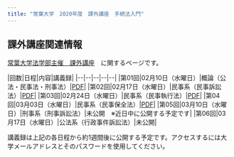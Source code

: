 ```yaml
---
title: "常葉大学　2020年度　課外講座　手続法入門"
---
```




## 課外講座関連情報

[常葉大学法学部主催　課外講座](https://sites.google.com/view/tokoha-law-courses-for-tests/)　に関するページです。


|回数|日程|内容|講義録|
|--|--|--|--|--|
|第01回|02月10日（水曜日）|概論（公法・民事法・刑事法）|[PDF](https://tumail-my.sharepoint.com/:f:/g/personal/tks-tks_sz_tokoha-u_ac_jp/EmONkNn7HsBIg00E4byiHvIBF_1SGyoZyNmq3SXQ4Hg3KA?e=f2VQey)|
|第02回|02月17日（水曜日）|民事系（民事訴訟法）|[PDF](https://tumail-my.sharepoint.com/:f:/g/personal/tks-tks_sz_tokoha-u_ac_jp/EmONkNn7HsBIg00E4byiHvIBF_1SGyoZyNmq3SXQ4Hg3KA?e=f2VQey)|
|第03回|02月24日（水曜日）|民事系（民事執行法）|[PDF](https://tumail-my.sharepoint.com/:f:/g/personal/tks-tks_sz_tokoha-u_ac_jp/EmONkNn7HsBIg00E4byiHvIBF_1SGyoZyNmq3SXQ4Hg3KA?e=f2VQey)|
|第04回|03月03日（水曜日）|民事系（民事保全法）|[PDF](https://tumail-my.sharepoint.com/:f:/g/personal/tks-tks_sz_tokoha-u_ac_jp/EmONkNn7HsBIg00E4byiHvIBF_1SGyoZyNmq3SXQ4Hg3KA?e=f2VQey)|
|第05回|03月10日（水曜日）|刑事系（刑事訴訟法）|未公開　※近日中に公開する予定です|
|第06回|03月17日（水曜日）|公法系（行政事件訴訟法）|未公開|

講義録は上記の各日程から約1週間後に公開する予定です。アクセスするには大学メールアドレスとそのパスワードを使用してください。
